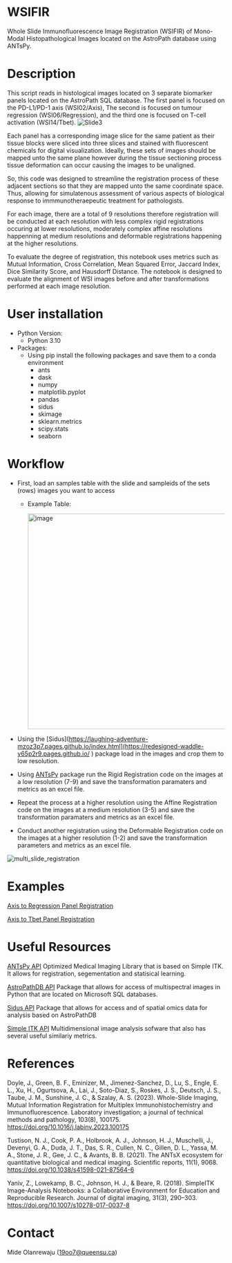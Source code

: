 # WSIFIR
Whole Slide Immunofluorescence Image Registration (WSIFIR) of Mono-Modal Histopathological Images located on the AstroPath database using ANTsPy.

# Description

This script reads in histological images located on 3 separate biomarker panels located on the AstroPath SQL database. The first panel is focused on the PD-L1/PD-1 axis (WSI02/Axis), The second is focused on tumour regression (WSI06/Regression), and the third one is focused on T-cell activation (WSI14/Tbet).
![Slide3](https://github.com/user-attachments/assets/a470281c-c6e6-41af-a3d7-d9c0bc2db7a9)

Each panel has a corresponding image slice for the same patient as their tissue blocks were sliced into three slices and stained with fluorescent chemicals for digital visualization. Ideally, these sets of images should be mapped unto the same plane however during the tissue sectioning process tissue deformation can occur causing the images to be unaligned.

So, this code was designed to streamline the registration process of these adjacent sections so that they are mapped unto the same coordinate space. Thus, allowing for simulatenous assessment of various aspects of biological response to immmunotheraepeutic treatment for pathologists. 

For each image, there are a total of 9 resolutions therefore registration will be conducted at each resolution with less complex rigid registrations occuring at lower resolutions, moderately complex affine resolutions happenning at medium resolutions and deformable registrations happening at the higher resolutions. 

To evaluate the degree of registration, this notebook uses metrics such as Mutual Information, Cross Correlation, Mean Squared Error, Jaccard Index, Dice Similarity Score, and Hausdorff Distance. The notebook is designed to evaluate the alignment of WSI images before and after transformations performed at each image resolution.

# User installation
- Python Version:
    - Python 3.10    
- Packages:
  - Using pip install the following packages and save them to a conda environment
    - ants
    - dask
    - numpy
    - matplotlib.pyplot
    - pandas
    - sidus
    - skimage
    - sklearn.metrics
    - scipy.stats
    - seaborn

# Workflow

- First, load an samples table with the slide and sampleids of the sets (rows) images you want to access
    - Example Table:

      <img width="499" alt="image" src="https://github.com/user-attachments/assets/78ea259d-b0a6-4930-a686-e01f2cef30f1" />

- Using the [Sidus](https://laughing-adventure-mzoz3p7.pages.github.io/index.html](https://redesigned-waddle-y65p2r9.pages.github.io/ ) package load in the images and crop them to low resolution.
- Using [ANTsPy](https://github.com/ANTsX/ANTsPy) package run the Rigid Registration code on the images at a low resolution (7-9) and save the transformation paramaters and metrics as an excel file.
- Repeat the process at a higher resolution using the Affine Registration code on the images at a medium resolution (3-5) and save the transformation paramaters and metrics as an excel file.
- Conduct another registration using the Deformable Registration code on the images at a higher resolution (1-2) and save the transformation parameters and metrics as an excel file.
  
![multi_slide_registration](https://github.com/user-attachments/assets/32f13b0c-e26c-4e87-a71c-b2e2e4ba55f2)



# Examples

[Axis to Regression Panel Registration](Axis_Reg_Registration.ipynb)

[Axis to Tbet Panel Registration](Regression_Tbet_Registration.ipynb) 


# Useful Resources

[ANTsPy API](https://github.com/ANTsX/ANTsPy) Optimized Medical Imaging Library that is based on Simple ITK. It allows for registration, segementation and statisical learning.

[AstroPathDB API](https://laughing-adventure-mzoz3p7.pages.github.io/) Package that allows for access of multispectral images in Python that are located on Microsoft SQL databases.

[Sidus API](https://github.com/pages/auth?nonce=ca5bb124-9131-4f6f-8803-b19e1385532a&page_id=53985155&path=L3BrZ19leGFtcGxlc190dXRvcmlhbHMvY29yZS9sb2FkaW5nX2RhdGEuaHRtbA) Package that allows for access and of spatial omics data for analysis based on AstroPathDB

[Simple ITK API](https://github.com/SimpleITK/SimpleITKPythonPackage) Multidimensional image analysis sofware that also has several useful similariy metrics. 

# References

Doyle, J., Green, B. F., Eminizer, M., Jimenez-Sanchez, D., Lu, S., Engle, E. L., Xu, H., Ogurtsova, A., Lai, J., Soto-Diaz, S., Roskes, J. S., Deutsch, J. S., Taube, J. M., Sunshine, J. C., & Szalay, A. S. (2023). Whole-Slide Imaging, Mutual Information Registration for Multiplex Immunohistochemistry and Immunofluorescence. Laboratory investigation; a journal of technical methods and pathology, 103(8), 100175. https://doi.org/10.1016/j.labinv.2023.100175

Tustison, N. J., Cook, P. A., Holbrook, A. J., Johnson, H. J., Muschelli, J., Devenyi, G. A., Duda, J. T., Das, S. R., Cullen, N. C., Gillen, D. L., Yassa, M. A., Stone, J. R., Gee, J. C., & Avants, B. B. (2021). The ANTsX ecosystem for quantitative biological and medical imaging. Scientific reports, 11(1), 9068. https://doi.org/10.1038/s41598-021-87564-6

Yaniv, Z., Lowekamp, B. C., Johnson, H. J., & Beare, R. (2018). SimpleITK Image-Analysis Notebooks: a Collaborative Environment for Education and Reproducible Research. Journal of digital imaging, 31(3), 290–303. https://doi.org/10.1007/s10278-017-0037-8


# Contact

Mide Olanrewaju (19oo7@queensu.ca)
 
